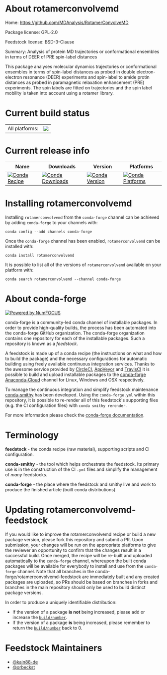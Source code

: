 About rotamerconvolvemd
=======================

Home: https://github.com/MDAnalysis/RotamerConvolveMD

Package license: GPL-2.0

Feedstock license: BSD-3-Clause

Summary: Analysis of protein MD trajectories or conformational ensembles in terms of DEER of PRE spin-label distances

This package analyses molecular dynamics trajectories or conformational ensembles in terms
of spin-label distances as probed in double electron-electron resonance (DEER) experiments
and spin-label to amide protin distances as probed in paramagnetic relaxation enhancement
(PRE) experiments. The spin labels are fitted on trajectories and the spin label mobility
is taken into account using a rotamer library.


Current build status
====================


<table><tr><td>All platforms:</td>
    <td>
      <a href="https://dev.azure.com/conda-forge/feedstock-builds/_build/latest?definitionId=4306&branchName=master">
        <img src="https://dev.azure.com/conda-forge/feedstock-builds/_apis/build/status/rotamerconvolvemd-feedstock?branchName=master">
      </a>
    </td>
  </tr>
</table>

Current release info
====================

| Name | Downloads | Version | Platforms |
| --- | --- | --- | --- |
| [![Conda Recipe](https://img.shields.io/badge/recipe-rotamerconvolvemd-green.svg)](https://anaconda.org/conda-forge/rotamerconvolvemd) | [![Conda Downloads](https://img.shields.io/conda/dn/conda-forge/rotamerconvolvemd.svg)](https://anaconda.org/conda-forge/rotamerconvolvemd) | [![Conda Version](https://img.shields.io/conda/vn/conda-forge/rotamerconvolvemd.svg)](https://anaconda.org/conda-forge/rotamerconvolvemd) | [![Conda Platforms](https://img.shields.io/conda/pn/conda-forge/rotamerconvolvemd.svg)](https://anaconda.org/conda-forge/rotamerconvolvemd) |

Installing rotamerconvolvemd
============================

Installing `rotamerconvolvemd` from the `conda-forge` channel can be achieved by adding `conda-forge` to your channels with:

```
conda config --add channels conda-forge
```

Once the `conda-forge` channel has been enabled, `rotamerconvolvemd` can be installed with:

```
conda install rotamerconvolvemd
```

It is possible to list all of the versions of `rotamerconvolvemd` available on your platform with:

```
conda search rotamerconvolvemd --channel conda-forge
```


About conda-forge
=================

[![Powered by NumFOCUS](https://img.shields.io/badge/powered%20by-NumFOCUS-orange.svg?style=flat&colorA=E1523D&colorB=007D8A)](http://numfocus.org)

conda-forge is a community-led conda channel of installable packages.
In order to provide high-quality builds, the process has been automated into the
conda-forge GitHub organization. The conda-forge organization contains one repository
for each of the installable packages. Such a repository is known as a *feedstock*.

A feedstock is made up of a conda recipe (the instructions on what and how to build
the package) and the necessary configurations for automatic building using freely
available continuous integration services. Thanks to the awesome service provided by
[CircleCI](https://circleci.com/), [AppVeyor](https://www.appveyor.com/)
and [TravisCI](https://travis-ci.com/) it is possible to build and upload installable
packages to the [conda-forge](https://anaconda.org/conda-forge)
[Anaconda-Cloud](https://anaconda.org/) channel for Linux, Windows and OSX respectively.

To manage the continuous integration and simplify feedstock maintenance
[conda-smithy](https://github.com/conda-forge/conda-smithy) has been developed.
Using the ``conda-forge.yml`` within this repository, it is possible to re-render all of
this feedstock's supporting files (e.g. the CI configuration files) with ``conda smithy rerender``.

For more information please check the [conda-forge documentation](https://conda-forge.org/docs/).

Terminology
===========

**feedstock** - the conda recipe (raw material), supporting scripts and CI configuration.

**conda-smithy** - the tool which helps orchestrate the feedstock.
                   Its primary use is in the construction of the CI ``.yml`` files
                   and simplify the management of *many* feedstocks.

**conda-forge** - the place where the feedstock and smithy live and work to
                  produce the finished article (built conda distributions)


Updating rotamerconvolvemd-feedstock
====================================

If you would like to improve the rotamerconvolvemd recipe or build a new
package version, please fork this repository and submit a PR. Upon submission,
your changes will be run on the appropriate platforms to give the reviewer an
opportunity to confirm that the changes result in a successful build. Once
merged, the recipe will be re-built and uploaded automatically to the
`conda-forge` channel, whereupon the built conda packages will be available for
everybody to install and use from the `conda-forge` channel.
Note that all branches in the conda-forge/rotamerconvolvemd-feedstock are
immediately built and any created packages are uploaded, so PRs should be based
on branches in forks and branches in the main repository should only be used to
build distinct package versions.

In order to produce a uniquely identifiable distribution:
 * If the version of a package **is not** being increased, please add or increase
   the [``build/number``](https://conda.io/docs/user-guide/tasks/build-packages/define-metadata.html#build-number-and-string).
 * If the version of a package **is** being increased, please remember to return
   the [``build/number``](https://conda.io/docs/user-guide/tasks/build-packages/define-metadata.html#build-number-and-string)
   back to 0.

Feedstock Maintainers
=====================

* [@kain88-de](https://github.com/kain88-de/)
* [@orbeckst](https://github.com/orbeckst/)

